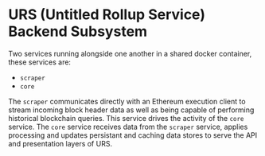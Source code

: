 # URS (Untitled Rollup Service) Backend Subsystem

Two services running alongside one another in a shared docker container, these services are:

- `scraper`
- `core`

The `scraper` communicates directly with an Ethereum execution client to stream incoming block header data as well as being capable of performing historical blockchain queries. This service drives the activity of the `core` service. The `core` service receives data from the `scraper` service, applies processing and updates persistant and caching data stores to serve the API and presentation layers of URS.

